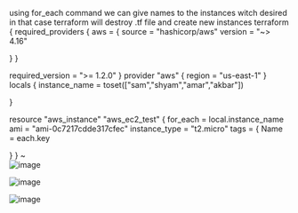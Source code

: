 using for_each command we can give names to the instances witch desired in that case terraform will destroy .tf file and create new instances
terraform {
   required_providers {
        aws = {
        source = "hashicorp/aws"
        version = "~> 4.16"

}
}

required_version = ">= 1.2.0"
}
provider "aws" {
region = "us-east-1"
}
locals {
        instance_name = toset(["sam","shyam","amar","akbar"])


}

resource "aws_instance" "aws_ec2_test" {
        for_each = local.instance_name
        ami = "ami-0c7217cdde317cfec"
        instance_type = "t2.micro"
        tags = {
 Name = each.key

}
}
~         
![image](https://github.com/imtiaz04/Terraform/assets/85178565/655d3cd9-9661-4fa7-9ea6-b93edcdaf60c)


![image](https://github.com/imtiaz04/Terraform/assets/85178565/c5411923-75ba-4e2b-93d4-24104d595655)



![image](https://github.com/imtiaz04/Terraform/assets/85178565/c0fa8361-8b32-47cb-90b3-ca55e996c473)




